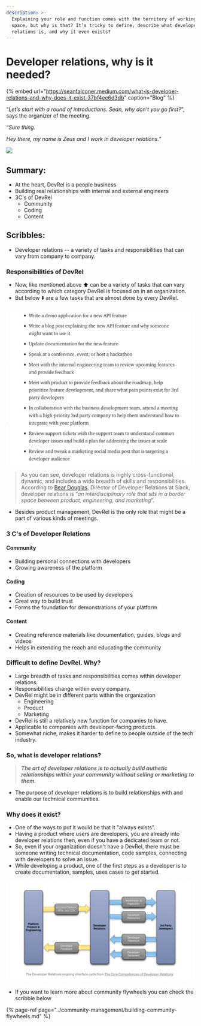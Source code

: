 ```yaml
---
description: >-
  Explaining your role and function comes with the territory of working in this
  space, but why is that? It’s tricky to define, describe what developer
  relations is, and why it even exists?
---
```


# Developer relations, why is it needed?

{% embed url="https://seanfalconer.medium.com/what-is-developer-relations-and-why-does-it-exist-37bf4ee6d3db" caption="Blog" %}

“_Let’s start with a round of introductions. Sean, why don’t you go first?_”, says the organizer of the meeting.

“_Sure thing._

_Hey there, my name is Zeus and I work in developer relations._”

![](https://media.giphy.com/media/lqAaMiMe2exuP6NDOu/giphy.gif)

## Summary:

* At the heart, DevRel is a people business
* Building real relationships with internal and external engineers
* 3C's of DevRel
  * Community
  * Coding 
  * Content

## Scribbles:

* Developer relations -- a variety of tasks and responsibilities that can vary from company to company. 

### Responsibilities of DevRel

* Now, like mentioned above ⬆️ can be a variety of tasks that can vary according to which category DevRel is focused on in an organization.  
* But below ⬇️  are a few tasks that are almost done by every DevRel.  

![Blog](../.gitbook/assets/image%20%289%29.png)

> As you can see, developer relations is highly cross-functional, dynamic, and includes a wide breadth of skills and responsibilities. According to [Bear Douglas](https://slack.engineering/defining-a-career-path-for-developer-relations/), Director of Developer Relations at Slack, developer relations is “_an interdisciplinary role that sits in a border space between product, engineering, and marketing_”.



* Besides product management, DevRel is the only role that might be a part of various kinds of meetings.

### 3 C's of Developer Relations

#### Community 

* Building personal connections with developers
* Growing awareness of the platform

#### Coding 

* Creation of resources to be used by developers
* Great way to build trust
* Forms the foundation for demonstrations of your platform 

#### Content 

* Creating reference materials like documentation, guides, blogs and videos
* Helps in extending the reach and educating the community

### Difficult to define DevRel. Why? 

* Large breadth of tasks and responsibilities comes within developer relations.
* Responsibilities change within every company. 
* DevRel might be in different parts within the organization 
  * Engineering 
  * Product
  * Marketing
* DevRel is still a relatively new function for companies to have.
* Applicable to companies with developer-facing products. 
* Somewhat niche, makes it harder to define to people outside of the tech industry. 



### So, what is developer relations?

> _**The art of developer relations is to actually build authetic relationships within your community without selling or marketing to them.**_

* The purpose of developer relations is to build relationships with and enable our technical communities. 

### Why does it exist?

* One of the ways to put it would be that it "always exists".
* Having a product where users are developers, you are already into developer relations then, even if you have a dedicated team or not. 
* So, even if your organization doesn't have a DevRel, there must be someone writing technical documentation, code samples, connecting with developers to solve an issue. 
* While developing a product, one of the first steps as a developer is to create documentation, samples, uses cases to get started.

![](../.gitbook/assets/image%20%2811%29.png)

* If you want to learn more about community flywheels you can check the scribble below

{% page-ref page="../community-management/building-community-flywheels.md" %}

## 

